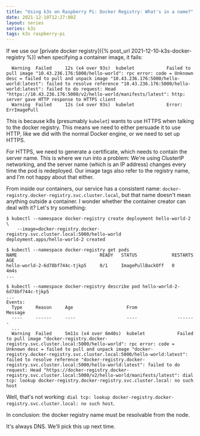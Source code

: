 ```yaml
---
title: "Using k3s on Raspberry Pi: Docker Registry: What's in a name?"
date: 2021-12-10T12:27:00Z
layout: series
series: k3s
tags: k3s raspberry-pi
---
```


If we use our [private docker registry]({% post_url 2021-12-10-k3s-docker-registry %}) when specifying a container image, it fails:

```
  Warning  Failed     12s (x4 over 93s)  kubelet            Failed to pull image "10.43.236.176:5000/hello-world": rpc error: code = Unknown desc = failed to pull and unpack image "10.43.236.176:5000/hello-world:latest": failed to resolve reference "10.43.236.176:5000/hello-world:latest": failed to do request: Head "https://10.43.236.176:5000/v2/hello-world/manifests/latest": http: server gave HTTP response to HTTPS client
  Warning  Failed     12s (x4 over 93s)  kubelet            Error: ErrImagePull
```

This is because k8s (presumably `kubelet`) wants to use HTTPS when talking to the docker registry. This means
we need to either persuade it to use HTTP, like we did with the normal Docker engine, or we need to set up HTTPS.

For HTTPS, we need to generate a certificate, which needs to contain the server name. This is where we run into a problem: We're using ClusterIP networking, and the server name (which is an IP address) changes every time the pod is redeployed. Our image tags also refer to the registry name, and I'm not happy about that either.

From inside our containers, our service has a consistent name: `docker-registry.docker-registry.svc.cluster.local`, but that name doesn't mean anything outside a container. I wonder whether the container creator can deal with it? Let's try something:

```
$ kubectl --namespace docker-registry create deployment hello-world-2 \
    --image=docker-registry.docker-registry.svc.cluster.local:5000/hello-world
deployment.apps/hello-world-2 created

$ kubectl --namespace docker-registry get pods
NAME                               READY   STATUS             RESTARTS   AGE
hello-world-2-6d78bf744c-tjkp5     0/1     ImagePullBackOff   0          4m4s
...

$ kubectl --namespace docker-registry describe pod hello-world-2-6d78bf744c-tjkp5
...
Events:
  Type     Reason     Age                    From               Message
  ----     ------     ----                   ----               -------
  ...
  Warning  Failed     5m11s (x4 over 6m40s)  kubelet            Failed to pull image "docker-registry.docker-registry.svc.cluster.local:5000/hello-world": rpc error: code = Unknown desc = failed to pull and unpack image "docker-registry.docker-registry.svc.cluster.local:5000/hello-world:latest": failed to resolve reference "docker-registry.docker-registry.svc.cluster.local:5000/hello-world:latest": failed to do request: Head "https://docker-registry.docker-registry.svc.cluster.local:5000/v2/hello-world/manifests/latest": dial tcp: lookup docker-registry.docker-registry.svc.cluster.local: no such host
```

Well, that's not working: `dial tcp: lookup docker-registry.docker-registry.svc.cluster.local: no such host`.

In conclusion: the docker registry name must be resolvable from the node.

It's always DNS. We'll pick this up next time.
